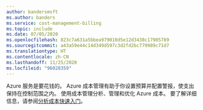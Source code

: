 ```yaml
---
author: bandersmsft
ms.author: banders
ms.service: cost-management-billing
ms.topic: include
ms.date: 07/05/2020
ms.openlocfilehash: 823c7a631a5bbea979010d5e12d3438c17905789
ms.sourcegitcommit: a43a59e44c14d349d597c3d2fd2bc779989c71d7
ms.translationtype: HT
ms.contentlocale: zh-CN
ms.lasthandoff: 11/25/2020
ms.locfileid: "96028359"
---
```

Azure 服务是要花钱的。 Azure 成本管理有助于你设置预算并配置警报，使支出保持在控制范围之内。 使用成本管理分析、管理和优化 Azure 成本。 要了解详细信息，请参阅[分析成本快速入门](../articles/cost-management-billing/costs/quick-acm-cost-analysis.md?WT.mc_id=costmanagementcontent_docsacmhorizontal_-inproduct-learn)。
